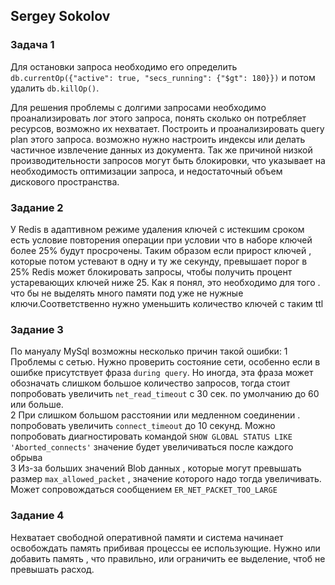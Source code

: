 ## Sergey Sokolov
### Задача 1
Для остановки запроса  необходимо его определить `db.currentOp({"active": true, "secs_running": {"$gt": 180}})` и потом удалить `db.killOp()`.</br>

Для решения проблемы с долгими запросами необходимо проанализировать лог этого запроса, понять сколько он потребляет ресурсов, возможно их нехватает.
Построить и проанализировать query plan этого запроса. возможно нужно настроить индексы или делать частичное извлечение данных из документа.
Так же причиной низкой производительности запросов могут быть блокировки, что указывает на необходимость оптимизации запроса, и недостаточный объем дискового
пространства.

###  Задание 2
У Redis в адаптивном режиме удаления ключей с истекшим сроком есть условие повторения операции при условии что в наборе ключей более 25% будут просрочены.
Таким образом если прирост ключей , которые потом устевают в одну и ту же секунду, превышает порог в 25%  Redis может блокировать запросы, чтобы получить процент 
устаревающих ключей ниже 25. Как я понял, это необходимо для того . что бы не выделять много памяти под уже не нужные ключи.Соответственно нужно уменьшить 
количество ключей с таким  ttl

###  Задание 3
По мануалу MySql возможны несколько причин такой ошибки:
1 Проблемы с сетью. Нужно проверить состояние сети, особенно если в ошибке присутствует фраза `during query`. Но иногда, эта фраза может обозначать слишком большое 
количество запросов, тогда стоит попробовать увеличить `net_read_timeout` с 30 сек. по умолчанию до 60 или больше.</br>
2 При слишком большом расстоянии или медленном соединении . попробовать увеличить `connect_timeout` до 10 секунд. Можно попробовать диагностировать командой 
`SHOW GLOBAL STATUS LIKE 'Aborted_connects'` значение будет увеличиваться после каждого обрыва</br>
3 Из-за больших значений Blob данных , которые могут превышать размер `max_allowed_packet` , значение которого надо тогда увеличивать. Может сопровождаться 
сообщением `ER_NET_PACKET_TOO_LARGE`</br>

###  Задание 4
Нехватает свободной оперативной памяти и система начинает освобождать память прибивая процессы ее использующие. Нужно или добавить память , что правильно, 
или ограничить ее выделение, чтоб не превышать расход.

